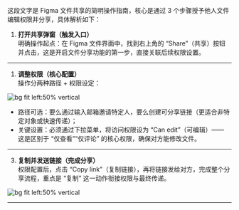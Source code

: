这段文字是 Figma 文件共享的简明操作指南，核心是通过 3 个步骤授予他人文件编辑权限并分享，具体解析如下：

1. **打开共享弹窗（触发入口）**  
    明确操作起点：在 Figma 文件界面中，找到右上角的 “Share”（共享）按钮并点击，这是开启文件分享功能的第一步，直接关联后续权限设置。
    
---


1. **调整权限（核心配置）**  
    操作分两种路径 + 权限设定：
    

  ![bg fit left:50% vertical](https://i.imgur.com/n2h6C8q.webp)


  

- 路径可选：要么通过输入邮箱邀请特定人，要么创建可分享链接（更适合非特定对象或快速传递）；
- 关键设置：必须通过下拉菜单，将访问权限设为 “Can edit”（可编辑）—— 这是区别于 “仅查看”“仅评论” 的核心权限，确保对方能修改文件。

  
---



3. **复制并发送链接（完成分享）**  
    权限配置后，点击 “Copy link”（复制链接），再将链接发给对方，完成整个分享流程，重点是 “复制” 这一动作衔接权限与最终传递。

  ![bg fit left:50% vertical](https://i.imgur.com/kSfOsNR.webp)

---

